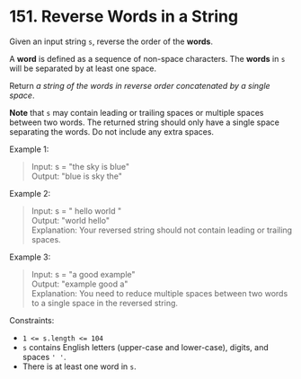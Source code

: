 # 151. Reverse Words in a String

Given an input string `s`, reverse the order of the **words**.

A **word** is defined as a sequence of non-space characters. The **words** in `s` will be separated by at least one space.

Return _a string of the words in reverse order concatenated by a single space_.

**Note** that `s` may contain leading or trailing spaces or multiple spaces between two words. The returned string should only have a single space separating the words. Do not include any extra spaces.

Example 1:
> Input: s = "the sky is blue"  
Output: "blue is sky the"

Example 2:
> Input: s = "  hello world  "  
Output: "world hello"  
Explanation: Your reversed string should not contain leading or trailing spaces.

Example 3:
> Input: s = "a good   example"  
Output: "example good a"  
Explanation: You need to reduce multiple spaces between two words to a single space in the reversed string.

Constraints:
* `1 <= s.length <= 104`
* `s` contains English letters (upper-case and lower-case), digits, and spaces `' '`.
* There is at least one word in `s`.
